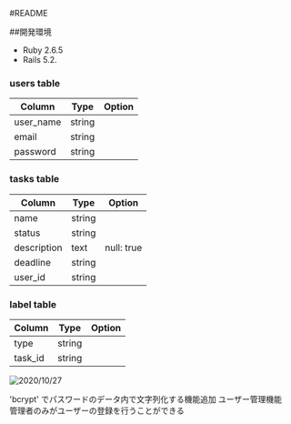 #README

##開発環境
- Ruby 2.6.5
- Rails 5.2.

### users table
|Column   |Type  |Option|
|---------|------|------|
|user_name|string|      |
|email    |string|      |
|password |string|      |


### tasks table
|Column   |Type  |Option|
|---------|------|------|
|name  |string|      |
|status   |string|      |
|description |text|null: true|
|deadline |string|      |
|user_id  |string|      |

### label table
|Column   |Type  |Option|
|---------|------|------|
|type  |string|      |
|task_id  |string|      |


![2020/10/27](https://user-images.githubusercontent.com/53572363/97308747-8d582780-18a4-11eb-936f-371f6b0873b8.JPG)

'bcrypt' でパスワードのデータ内で文字列化する機能追加
ユーザー管理機能　管理者のみがユーザーの登録を行うことができる
